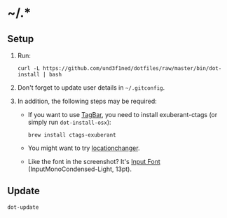 # ~/.\*

## Setup

1. Run:

   ```
   curl -L https://github.com/und3f1ned/dotfiles/raw/master/bin/dot-install | bash
   ```

2. Don't forget to update user details in `~/.gitconfig`.

3. In addition, the following steps may be required:

   - If you want to use [TagBar](http://majutsushi.github.io/tagbar/), you need to install exuberant-ctags (or simply run `dot-install-osx`):

     ```
     brew install ctags-exuberant
     ```

   - You might want to try [locationchanger](https://github.com/eprev/locationchanger).

   - Like the font in the screenshot? It's [Input Font](http://input.fontbureau.com/) (InputMonoCondensed-Light, 13pt).

## Update

```
dot-update
```
